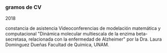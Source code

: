 ### gramos de CV





2018

constancia de asistencia
Videoconferencias de modelación matemática y computacional 
"Dinámica molecular multiescala de la enzima beta-secretasa, relacionada con la enfermedad de Alzheimer" por la Dra. Laura Dominguez Dueñas
Facultad de Química, UNAM.





